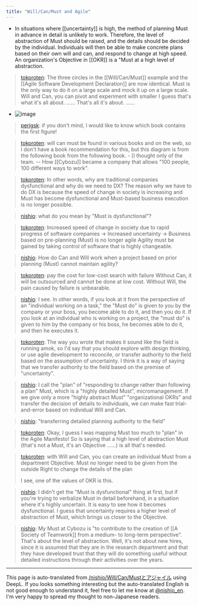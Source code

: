 ```yaml
---
title: "Will/Can/Must and Agile"
---
```


- In situations where [[uncertainty]] is high, the method of planning Must in advance in detail is unlikely to work. Therefore, the level of abstraction of Must should be raised, and the details should be decided by the individual. Individuals will then be able to make concrete plans based on their own will and can, and respond to change at high speed.
An organization's Objective in [[OKR]] is a "Must at a high level of abstraction.


> [tokoroten](https://twitter.com/tokoroten/status/1389631273581174787): The three circles in the [[Will/Can/Must]] example and the [[Agile Software Development Declaration]] are now identical.
>  Must is the only way to do it on a large scale and mock it up on a large scale.
>  Will and Can, you can pivot and experiment with smaller
>  I guess that's what it's all about. ...... That's all it's about. ......
- ![image](https://gyazo.com/3b0e43503854b840333a9975a55566a7/thumb/1000)

> [perigsk](https://twitter.com/perigsk/status/1389632704598052866): if you don't mind, I would like to know which book contains the first figure!

> [tokoroten](https://twitter.com/tokoroten/status/1389633041052495872): will can must be found in various books and on the web, so I don't have a book recommendation for this, but this diagram is from the following book from the following book.
    - [I thought only of the team. -- How [[Cybozu]] became a company that allows "100 people, 100 different ways to work".

> [tokoroten](https://twitter.com/tokoroten/status/1389635335491969027): In other words, why are traditional companies dysfunctional and why do we need to DX? The reason why we have to do DX is because the speed of change in society is increasing and Must has become dysfunctional and Must-based business execution is no longer possible.

> [nishio](https://twitter.com/nishio/status/1389640154046820352): what do you mean by "Must is dysfunctional"?

> [tokoroten](https://twitter.com/tokoroten/status/1389640918723006464): Increased speed of change in society due to rapid progress of software companies -> Increased uncertainty -> Business based on pre-planning (Must) is no longer agile Agility must be gained by taking control of software that is highly changeable.

> [nishio](https://twitter.com/nishio/status/1389641765586554884): How do Can and Will work when a project based on prior planning (Must) cannot maintain agility?

> [tokoroten](https://twitter.com/tokoroten/status/1389642230760046594): pay the cost for low-cost search with failure
>  Without Can, it will be outsourced and cannot be done at low cost.
>  Without Will, the pain caused by failure is unbearable.

> [nishio](https://twitter.com/nishio/status/1389644173389692929): I see. In other words, if you look at it from the perspective of an "individual working on a task," the "Must do" is given to you by the company or your boss, you become able to do it, and then you do it. If you look at an individual who is working on a project, the "must do" is given to him by the company or his boss, he becomes able to do it, and then he executes it.

> [tokoroten](https://twitter.com/tokoroten/status/1389645007540289538): The way you wrote that makes it sound like the field is running amok, so I'd say that you should explore with design thinking, or use agile development to reconcile, or transfer authority to the field based on the assumption of uncertainty. I think it is a way of saying that we transfer authority to the field based on the premise of "uncertainty".

> [nishio](https://twitter.com/nishio/status/1389645777509654529): I call the "plan" of "responding to change rather than following a plan" Must, which is a "highly detailed Must", micromanagement. If we give only a more "highly abstract Must" "organizational OKRs" and transfer the decision of details to individuals, we can make fast trial-and-error based on individual Will and Can.

> [nishio](https://twitter.com/nishio/status/1389646181773443075): "transferring detailed planning authority to the field"

> [tokoroten](https://twitter.com/tokoroten/status/1389647292353761282): Okay, I guess I was mapping Must too much to "plan" in the Agile Manifesto!
>  So is saying that a high level of abstraction Must (that's not a Must, it's an Objective ......) is all that's needed.

> [tokoroten](https://twitter.com/tokoroten/status/1389648400472178689): with Will and Can, you can create an individual Must from a department Objective.
>  Must no longer need to be given from the outside
>  Right to change the details of the plan
>
>  I see, one of the values of OKR is this.

> [nishio](https://twitter.com/nishio/status/1389648875166736384): I didn't get the "Must is dysfunctional" thing at first, but if you're trying to verbalize Must in detail beforehand, in a situation where it's highly uncertain. It is easy to see how it becomes dysfunctional. I guess that uncertainty requires a higher level of abstraction of Must, which brings us closer to the Objective.

> [nishio](https://twitter.com/nishio/status/1389649791341060097): My Must at Cybozu is "to contribute to the creation of [[A Society of Teamwork]] from a medium- to long-term perspective". That's about the level of abstraction. Well, it's not about new hires, since it is assumed that they are in the research department and that they have developed trust that they will do something useful without detailed instructions through their activities over the years.
---
This page is auto-translated from [/nishio/Will/Can/Mustとアジャイル](https://scrapbox.io/nishio/Will/Can/Mustとアジャイル) using DeepL. If you looks something interesting but the auto-translated English is not good enough to understand it, feel free to let me know at [@nishio_en](https://twitter.com/nishio_en). I'm very happy to spread my thought to non-Japanese readers.